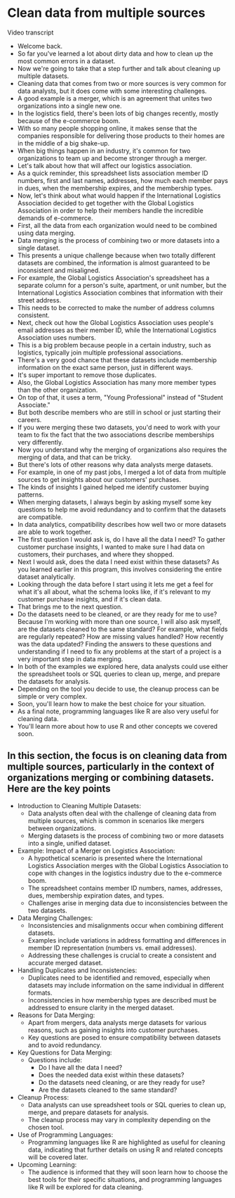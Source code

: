 # Clean data from multiple sources

Video transcript

- Welcome back.
- So far you've learned a lot about dirty data and how to clean up the most common errors in a dataset.
- Now we're going to take that a step further and talk about cleaning up multiple datasets.
- Cleaning data that comes from two or more sources is very common for data analysts, but it does come with some interesting challenges.
- A good example is a merger, which is an agreement that unites two organizations into a single new one.
- In the logistics field, there's been lots of big changes recently, mostly because of the e-commerce boom.
- With so many people shopping online, it makes sense that the companies responsible for delivering those products to their homes are in the middle of a big shake-up.
- When big things happen in an industry, it's common for two organizations to team up and become stronger through a merger.
- Let's talk about how that will affect our logistics association.
- As a quick reminder, this spreadsheet lists association member ID numbers, first and last names, addresses, how much each member pays in dues, when the membership expires, and the membership types.
- Now, let's think about what would happen if the International Logistics Association decided to get together with the Global Logistics Association in order to help their members handle the incredible demands of e-commerce.
- First, all the data from each organization would need to be combined using data merging.
- Data merging is the process of combining two or more datasets into a single dataset.
- This presents a unique challenge because when two totally different datasets are combined, the information is almost guaranteed to be inconsistent and misaligned.
- For example, the Global Logistics Association's spreadsheet has a separate column for a person's suite, apartment, or unit number, but the International Logistics Association combines that information with their street address.
- This needs to be corrected to make the number of address columns consistent.
- Next, check out how the Global Logistics Association uses people's email addresses as their member ID, while the International Logistics Association uses numbers.
- This is a big problem because people in a certain industry, such as logistics, typically join multiple professional associations.
- There's a very good chance that these datasets include membership information on the exact same person, just in different ways.
- It's super important to remove those duplicates.
- Also, the Global Logistics Association has many more member types than the other organization.
- On top of that, it uses a term, "Young Professional" instead of "Student Associate."
- But both describe members who are still in school or just starting their careers.
- If you were merging these two datasets, you'd need to work with your team to fix the fact that the two associations describe memberships very differently.
- Now you understand why the merging of organizations also requires the merging of data, and that can be tricky.
- But there's lots of other reasons why data analysts merge datasets.
- For example, in one of my past jobs, I merged a lot of data from multiple sources to get insights about our customers' purchases.
- The kinds of insights I gained helped me identify customer buying patterns.
- When merging datasets, I always begin by asking myself some key questions to help me avoid redundancy and to confirm that the datasets are compatible.
- In data analytics, compatibility describes how well two or more datasets are able to work together.
- The first question I would ask is, do I have all the data I need? To gather customer purchase insights, I wanted to make sure I had data on customers, their purchases, and where they shopped.
- Next I would ask, does the data I need exist within these datasets? As you learned earlier in this program, this involves considering the entire dataset analytically.
- Looking through the data before I start using it lets me get a feel for what it's all about, what the schema looks like, if it's relevant to my customer purchase insights, and if it's clean data.
- That brings me to the next question.
- Do the datasets need to be cleaned, or are they ready for me to use? Because I'm working with more than one source, I will also ask myself, are the datasets cleaned to the same standard? For example, what fields are regularly repeated? How are missing values handled? How recently was the data updated? Finding the answers to these questions and understanding if I need to fix any problems at the start of a project is a very important step in data merging.
- In both of the examples we explored here, data analysts could use either the spreadsheet tools or SQL queries to clean up, merge, and prepare the datasets for analysis.
- Depending on the tool you decide to use, the cleanup process can be simple or very complex.
- Soon, you'll learn how to make the best choice for your situation.
- As a final note, programming languages like R are also very useful for cleaning data.
- You'll learn more about how to use R and other concepts we covered soon.

## In this section, the focus is on cleaning data from multiple sources, particularly in the context of organizations merging or combining datasets. Here are the key points

- Introduction to Cleaning Multiple Datasets:
  - Data analysts often deal with the challenge of cleaning data from multiple sources, which is common in scenarios like mergers between organizations.
  - Merging datasets is the process of combining two or more datasets into a single, unified dataset.
- Example: Impact of a Merger on Logistics Association:
  - A hypothetical scenario is presented where the International Logistics Association merges with the Global Logistics Association to cope with changes in the logistics industry due to the e-commerce boom.
  - The spreadsheet contains member ID numbers, names, addresses, dues, membership expiration dates, and types.
  - Challenges arise in merging data due to inconsistencies between the two datasets.
- Data Merging Challenges:
  - Inconsistencies and misalignments occur when combining different datasets.
  - Examples include variations in address formatting and differences in member ID representation (numbers vs. email addresses).
  - Addressing these challenges is crucial to create a consistent and accurate merged dataset.
- Handling Duplicates and Inconsistencies:
  - Duplicates need to be identified and removed, especially when datasets may include information on the same individual in different formats.
  - Inconsistencies in how membership types are described must be addressed to ensure clarity in the merged dataset.
- Reasons for Data Merging:
  - Apart from mergers, data analysts merge datasets for various reasons, such as gaining insights into customer purchases.
  - Key questions are posed to ensure compatibility between datasets and to avoid redundancy.
- Key Questions for Data Merging:
  - Questions include:
    - Do I have all the data I need?
    - Does the needed data exist within these datasets?
    - Do the datasets need cleaning, or are they ready for use?
    - Are the datasets cleaned to the same standard?
- Cleanup Process:
  - Data analysts can use spreadsheet tools or SQL queries to clean up, merge, and prepare datasets for analysis.
  - The cleanup process may vary in complexity depending on the chosen tool.
- Use of Programming Languages:
  - Programming languages like R are highlighted as useful for cleaning data, indicating that further details on using R and related concepts will be covered later.
- Upcoming Learning:
  - The audience is informed that they will soon learn how to choose the best tools for their specific situations, and programming languages like R will be explored for data cleaning.
